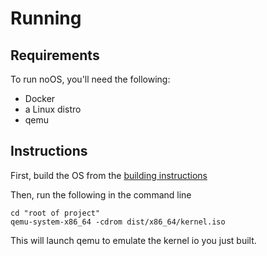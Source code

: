 # Running

## Requirements
To run noOS, you'll need the following:

- Docker
- a Linux distro
- qemu

## Instructions

First, build the OS from the [building instructions](BUILDING.md) 

Then, run the following in the command line

```
cd "root of project"
qemu-system-x86_64 -cdrom dist/x86_64/kernel.iso
```

This will launch qemu to emulate the kernel io you just built.
